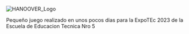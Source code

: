 
![HANOOVER_Logo](https://github.com/Ignacio-Sotomayor/GameExpo23/assets/128563794/5c91db92-7e5e-4bb9-956a-53fa9c48929a)

Pequeño juego realizado en unos pocos dias para la ExpoTEc 2023 de la Escuela de Educacion Tecnica Nro 5

